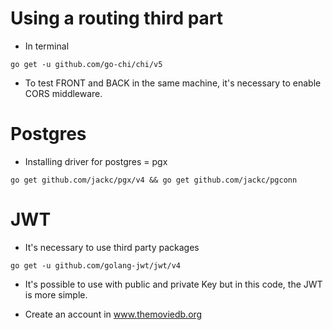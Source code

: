 # Using a routing third part

* In terminal

``
go get -u github.com/go-chi/chi/v5
``

* To test FRONT and BACK in the same machine, it's necessary to enable CORS middleware.

# Postgres

* Installing driver for postgres = pgx

``
go get github.com/jackc/pgx/v4 &&
go get github.com/jackc/pgconn
``

# JWT

* It's necessary to use third party packages 

``
go get -u github.com/golang-jwt/jwt/v4
``

* It's possible to use with public and private Key but in this code, the JWT is more simple.
  
* Create an account in www.themoviedb.org